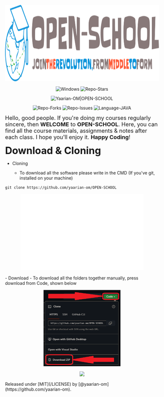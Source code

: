 <!-- Logo -->
<img src="https://raw.githubusercontent.com/yaarian-om/SERVER/3f543ba51e5d60add0b3afd953f58af286b3c081/1010110010/OPEN-SCHOOL/OPEN-SCHOOL.svg" alt="OPEN-SCHOOL" width="100%" height="250"/>
<!-- Badges => Clone_Count, Platform=windows, Stars, DataBase  -->
 <p align="center">
    <img src="https://img.shields.io/badge/Windows-0078D6?style=for-the-badge&logo=windows&logoColor=white"alt="Windows"/>
    <img src="https://img.shields.io/github/stars/yaarian-om/OPEN-SCHOOL?style=social" alt="Repo-Stars"/>
</p>
<!-- Badges => Yaarian-OM|Repo-Name  -->
 <p align="center">
    <img src="https://img.shields.io/static/v1?label=yaarian-om&message=OPEN-SCHOOL&color=green&logo=github&style=for-the-badge" alt="Yaarian-OM|OPEN-SCHOOL"/>
 </p>
 <!-- Badges => Forks, Tags, Issues, Language -->
 <p align="center">
    <img src="https://img.shields.io/github/forks/yaarian-om/OPEN-SCHOOL?style=social" alt="Repo-Forks"/>
    <img src="https://img.shields.io/github/issues/yaarian-om/OPEN-SCHOOL" alt="Repo-Issues"/>
    <img src="https://img.shields.io/badge/Java-ED8B00?style=for-the-badge&logo=java&logoColor=white&color=000000" alt="Language-JAVA"/>
 </p>
<!-- Short Description -->
<p>
    <font size="+1">
        Hello, good people. If you're doing my courses regularly sincere, then <b>WELCOME</b> to <b>OPEN-SCHOOL</b>. Here, you can find all the course materials, assignments & notes after each class. I hope you'll enjoy it. <b>Happy Coding</b>!
    </font>
</p>
<!-- Download & Cloning TITLE -->
<p>
    <font size="+3">
        <b>Download & Cloning</b> <br/>
    </font>
</p>
<!-- Cloning -->

- Cloning
  
   - To download all the software please write in the CMD (If you've git, installed on your machine)

```dotnetcli
git clone https://github.com/yaarian-om/OPEN-SCHOOL
```
<p align="center">
    <img src="https://raw.githubusercontent.com/yaarian-om/SERVER/7f6d008f447b01db95b04828b0a663bba4feb2f7/1010110010/OPEN-SCHOOL/OPEN-SCHOOL_Cloning.svg" alt="OPEN-SCHOOL Clone" width="80%" height="250" alt="Clone Result"/>
</p>
<!-- Download -->
- Download
  -  To download all the folders together manually, press download from Code, shown below
<p align="center">
    <img src="https://raw.githubusercontent.com/yaarian-om/SERVER/main/1010110010/OPEN-SCHOOL/OPEN-SCHOOLdownload.png" alt="OPEN-SCHOOL Manual Download" width="50%" height="250"/>
</p>


<!-- License Badge -->
<p align="center"><img src="https://img.shields.io/badge/License-MIT-red"/></p>
<!-- License Released -->
Released under [MIT](/LICENSE) by [@yaarian-om](https://github.com/yaarian-om).